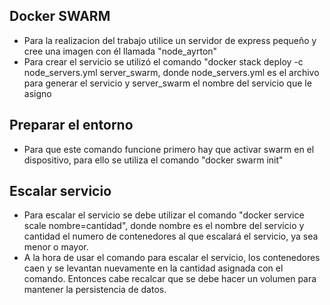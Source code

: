 ## Docker SWARM 
- Para la realizacion del trabajo utilice un servidor de express pequeño y cree una imagen con él llamada "node_ayrton"
- Para crear el servicio se utilizó el comando "docker stack deploy -c node_servers.yml server_swarm, donde node_servers.yml es el archivo para generar el servicio y server_swarm el nombre del servicio que le asigno

## Preparar el entorno
- Para que este comando funcione primero hay que activar swarm en el dispositivo, para ello se utiliza el comando "docker swarm init" 

## Escalar servicio
- Para escalar el servicio se debe utilizar el comando "docker service scale nombre=cantidad", donde nombre es el nombre del servicio y cantidad el numero de contenedores al que escalará el servicio, ya sea menor o mayor. 
- A la hora de usar el comando para escalar el servicio, los contenedores caen y se levantan nuevamente en la cantidad asignada con el comando. Entonces cabe recalcar que se debe hacer un volumen para mantener la persistencia de datos.